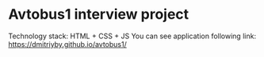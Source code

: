 # Avtobus1 interview project
Technology stack: HTML + CSS + JS
You can see application following link: https://dmitriyby.github.io/avtobus1/ 

